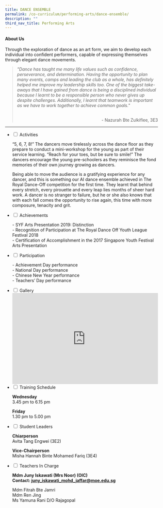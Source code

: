 ```yaml
---
title: DANCE ENSEMBLE
permalink: /co-curriculum/performing-arts/dance-ensemble/
description: ""
third_nav_title: Performing Arts
---
```

<h4><strong>About Us</strong></h4>
<p>Through the exploration of dance as an art form, we aim to develop each individual into confident performers, capable of expressing themselves through elegant dance movements.</p>
<blockquote>
<p><em>"Dance has taught me many life values such as confidence, perseverance, and determination. Having the opportunity to plan many events, camps and leading the club as a whole, has definitely helped me improve my leadership skills too. One of the biggest take-aways that I have gained from dance is being a disciplined individual because I learnt to be a responsible person who never gives up despite challenges. Additionally, I learnt that teamwork is important as we have to work together to achieve common goals."</em><br /><br /></p>
<p style="text-align: right;">- Nazurah Bte Zulkiflee, 3E3</p>
</blockquote>
<hr>
<ul class="jekyllcodex_accordion">
<li><input id="accordion2" type="checkbox" /> <label for="accordion2">Activities</label>
<div>
<p>&ldquo;5, 6, 7, 8!&rdquo; The dancers move tirelessly across the dance floor as they prepare to conduct a mini-workshop for the young as part of their service learning. &ldquo;Reach for your toes, but be sure to smile!&rdquo; The dancers encourage the young pre-schoolers as they reminisce the fond memories of their own journey growing as dancers.</p>
<p>Being able to move the audience is a gratifying experience for any dancer, and this is something our AI dance ensemble achieved in The Royal Dance-Off competition for the first time. They learnt that behind every stretch, every pirouette and every leap lies months of sheer hard work. A dancer is no stranger to failure, but he or she also knows that with each fall comes the opportunity to rise again, this time with more composure, tenacity and grit.</p>
</div>
</li>
<li><input id="accordion3" type="checkbox" /> <label for="accordion3">Achievements</label>
<div>
<p>- SYF Arts Presentation 2019: Distinction<br />- Recognition of Participation at The Royal Dance Off Youth League Festival 2018<br />- Certification of Accomplishment in the 2017 Singapore Youth Festival Arts Presentation</p>
</div>
</li>
<li><input id="accordion4" type="checkbox" /> <label for="accordion4">Participation</label>
<div>
<p>- Achievement Day performance<br />- National Day performance<br />- Chinese New Year performance<br />- Teachers&rsquo; Day performance</p>
</div>
</li>
<li><input id="accordion5" type="checkbox" /> <label for="accordion5">Gallery</label>
<div>
<iframe src="https://docs.google.com/presentation/d/e/2PACX-1vTQ-YceplZX0rSp4qUr1UvBBL5Z3dzpFCwBgE_UubTiepY9iYPRmkdFl08uVfSAhQTszFhbCNP853nO/embed?start=false&loop=false&delayms=5000" frameborder="0" width="480" height="299" allowfullscreen="true"></iframe>
</div>
</li>
<li><input id="accordion6" type="checkbox" /> <label for="accordion6">Training Schedule</label>
<div>
<p><strong>Wednesday</strong><br />3.45 pm to 6.15 pm</p>
<p><strong>Friday</strong><br />1.30 pm to 5.00 pm</p>
</div>
</li>
<li><input id="accordion7" type="checkbox" /> <label for="accordion7">Student Leaders</label>
<div>
<p><strong>Chiarperson<br /></strong>Avita Tang Engwei (3E2)</p>
<p><strong>Vice-Chairperson<br /></strong>Misha Hannah Binte Mohamed Fariq (3E4)</p>
</div>
</li>
<li><input id="accordion8" type="checkbox" /> <label for="accordion8">Teachers In Charge</label>
<div>
<p><strong>Mdm Juny Iskawati (Mrs Noor)&nbsp;(OIC)<br /></strong><strong>Contact:&nbsp;<a href="mailto:juny_iskawati_mohd_jaffar@moe.edu.sg" target="">juny_iskawati_mohd_jaffar@moe.edu.sg</a></strong></p>
<p>Mdm Fitrah Bte Jamri<br />Mdm Ren Jing<br/>Ms Yamuna Rani D/O Rajagopal</p>
</div>
</li>
</ul>